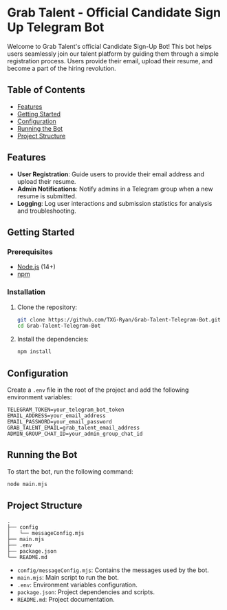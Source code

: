 
# Grab Talent - Official Candidate Sign Up Telegram Bot

Welcome to Grab Talent's official Candidate Sign-Up Bot! This bot helps users seamlessly join our talent platform by guiding them through a simple registration process. Users provide their email, upload their resume, and become a part of the hiring revolution.

## Table of Contents

- [Features](#features)
- [Getting Started](#getting-started)
- [Configuration](#configuration)
- [Running the Bot](#running-the-bot)
- [Project Structure](#project-structure)

## Features

- **User Registration**: Guide users to provide their email address and upload their resume.
- **Admin Notifications**: Notify admins in a Telegram group when a new resume is submitted.
- **Logging**: Log user interactions and submission statistics for analysis and troubleshooting.

## Getting Started

### Prerequisites

- [Node.js](https://nodejs.org/) (14+)
- [npm](https://www.npmjs.com/)

### Installation

1. Clone the repository:
   ```bash
   git clone https://github.com/TXG-Ryan/Grab-Talent-Telegram-Bot.git
   cd Grab-Talent-Telegram-Bot
   ```

2. Install the dependencies:
   ```bash
   npm install
   ```

## Configuration

Create a `.env` file in the root of the project and add the following environment variables:

```
TELEGRAM_TOKEN=your_telegram_bot_token
EMAIL_ADDRESS=your_email_address
EMAIL_PASSWORD=your_email_password
GRAB_TALENT_EMAIL=grab_talent_email_address
ADMIN_GROUP_CHAT_ID=your_admin_group_chat_id
```

## Running the Bot

To start the bot, run the following command:

```bash
node main.mjs
```

## Project Structure

```
.
├── config
│   └── messageConfig.mjs
├── main.mjs
├── .env
├── package.json
└── README.md
```

- `config/messageConfig.mjs`: Contains the messages used by the bot.
- `main.mjs`: Main script to run the bot.
- `.env`: Environment variables configuration.
- `package.json`: Project dependencies and scripts.
- `README.md`: Project documentation.
